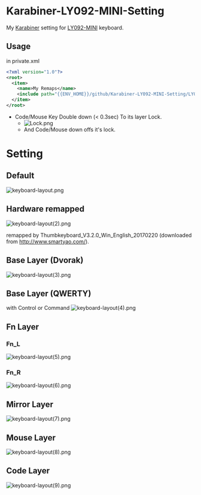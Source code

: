 # Karabiner-LY092-MINI-Setting
My [Karabiner](https://pqrs.org/osx/karabiner/index.html.ja) setting for [LY092-MINI](http://www.smartyao.com/page930.html) keyboard.

## Usage
in private.xml
```xml
<?xml version="1.0"?>
<root>
  <item>
    <name>My Remaps</name>
    <include path="{{ENV_HOME}}/github/Karabiner-LY092-MINI-Setting/LY092_MINI_base.xml" />
  </item>
</root>
```

* Code/Mouse Key Double down (&lt; 0.3sec) To its layer Lock.
  * ![Lock.png](https://qiita-image-store.s3.amazonaws.com/0/45805/3af7bc72-2305-d609-68b6-a52e37228be4.png)
  * And Code/Mouse down offs it's lock.

# Setting

## Default
![keyboard-layout.png](https://qiita-image-store.s3.amazonaws.com/0/45805/113a6e3a-d3a0-de35-865f-75b3f7ac22af.png)

## Hardware remapped
![keyboard-layout(2).png](https://qiita-image-store.s3.amazonaws.com/0/45805/085fb6f8-b086-ec2a-8f1b-2f96a56d5ab0.png)

remapped by Thumbkeyboard_V3.2.0_Win_English_20170220 (downloaded from http://www.smartyao.com/).

## Base Layer (Dvorak)
![keyboard-layout(3).png](https://qiita-image-store.s3.amazonaws.com/0/45805/94af0f37-3cb5-8c34-d6da-873f1330fd43.png)

## Base Layer (QWERTY)
with Control or Command
![keyboard-layout(4).png](https://qiita-image-store.s3.amazonaws.com/0/45805/5b42fc17-628c-45df-9179-2dccc32d24f2.png)

## Fn Layer
### Fn_L
![keyboard-layout(5).png](https://qiita-image-store.s3.amazonaws.com/0/45805/aa362a0e-7170-71f5-89ea-b41953b157c9.png)

### Fn_R
![keyboard-layout(6).png](https://qiita-image-store.s3.amazonaws.com/0/45805/b0afe9fe-b39d-d981-a08b-7e1023edf82f.png)

## Mirror Layer
![keyboard-layout(7).png](https://qiita-image-store.s3.amazonaws.com/0/45805/611f1bb8-02a0-3de3-cae1-1bfc43b04137.png)

## Mouse Layer
![keyboard-layout(8).png](https://qiita-image-store.s3.amazonaws.com/0/45805/a4449a51-dd91-9663-5e81-ef22bacd18f1.png)

## Code Layer
![keyboard-layout(9).png](https://qiita-image-store.s3.amazonaws.com/0/45805/9de008a0-09cb-e997-7183-2689749dbf3c.png)
